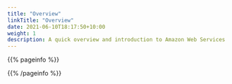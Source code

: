 ```yaml
---
title: "Overview" 
linkTitle: "Overview" 
date: 2021-06-10T18:17:50+10:00
weight: 1
description: A quick overview and introduction to Amazon Web Services
---
```

<!-- Remove Comments and put content in their place -->


{{% pageinfo %}}
<!-- Callouts -->
{{% /pageinfo %}}

<!-- Section description -->